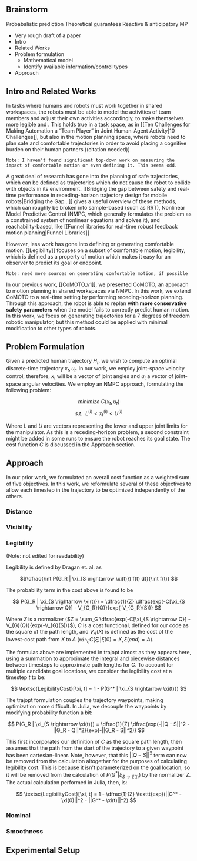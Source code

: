 ## Brainstorm
Probabalistic prediction
Theoretical guarantees
Reactive & anticipatory MP


- Very rough draft of a paper
- Intro
- Related Works
- Problem formulation
	- Mathematical model
	- Identify available information/control types
- Approach

## Intro and Related Works
In tasks where humans and robots must work together in shared workspaces, the robots must be able to model the activities of team members and adjust their own activities accordingly, to make themselves more legible and . This holds true in a task space, as in [[Ten Challenges for Making Automation a “Team Player” in Joint Human-Agent Activity|10 Challenges]], but also in the motion planning space, where robots need to plan safe and comfortable trajectories in order to avoid placing a cognitive burden on their human partners ((citation needed))

    Note: I haven't found significant top-down work on measuring the impact of comfortable motion or even defining it. This seems odd.

A great deal of research has gone into the planning of safe trajectories, which can be defined as trajectories which do not cause the robot to collide with objects in its environment. [[Bridging the gap between safety and real-time performance in receding-horizon trajectory design for mobile robots|Bridging the Gap...]] gives a useful overview of these methods, which can roughly be broken into sample-based (such as RRT), Nonlinear Model Predictive Control (NMPC, which generally formulates the problem as a constrained system of nonlinear equations and solves it), and reachability-based, like [[Funnel libraries for real-time robust feedback motion planning|Funnel Libraries]]

However, less work has gone into defining or generating comfortable motion. [[Legibility]] focuses on a subset of comfortable motion, legibility, which is defined as a property of motion which makes it easy for an observer to predict its goal or endpoint. 

    Note: need more sources on generating comfortable motion, if possible

In our previous work, [[CoMOTO_v1]], we presented CoMOTO, an approach to motion planning in shared workspaces via NMPC. In this work, we extend CoMOTO to a real-time setting by performing receding-horizon planning. Through this approach, the robot is able to replan **with more conservative safety parameters** when the model fails to correctly predict human motion. In this work, we focus on generating trajectories for a 7 degrees of freedom robotic manipulator, but this method could be applied with minimal modification to other types of robots.

## Problem Formulation
Given a predicted human trajectory $H_t$, we wish to compute an optimal discrete-time trajectory $x_t, u_t$. In our work, we employ joint-space velocity control; therefore, $x_t$ will be a vector of joint angles and $u_t$ a vector of joint-space angular velocities. We employ an NMPC approach, formulating the following problem:

$$ minimize\ C(x_t, u_t) $$
$$ s.t.\ \ L^{(i)} < x_t^{(i)} < U^{(i)} $$

Where $L$ and $U$ are vectors representing the lower and upper joint limits for the manipulator. As this is a receding-horizon problem, a second constraint might be added in some runs to ensure the robot reaches its goal state. The cost function $C$ is discussed in the Approach section.

## Approach
In our prior work, we formulated an overall cost function as a weighted sum of five objectives. In this work, we reformulate several of these objectives to allow each timestep in the trajectory to be optimized independently of the others.

### Distance

### Visibility

### Legibility
(Note: not edited for readability)

Legibility is defined by Dragan et. al. as

$$\dfrac{\int P(G_R | \xi_{S \rightarrow \xi(t)}) f(t) dt}{\int f(t)} $$

The probability term in the cost above is found to be

$$ P(G_R | \xi_{S \rightarrow \xi(t)}) = \dfrac{1}{Z} \dfrac{exp(-C[\xi_{S \rightarrow Q}] - V_{G_R}(Q)}{exp(-V_{G_R}(S))} $$

Where $Z$ is a normalizer ($Z = \sum_G  \dfrac{exp(-C[\xi_{S \rightarrow Q}] - V_{G}(Q)}{exp(-V_{G}(S))}$), $C$ is a cost functional, defined for our code as the square of the path length, and $V_A(X)$ is defined as the cost of the lowest-cost path from $X$ to $A$ ($\texttt{min}_\xi C[\xi] | \xi(0) = X, \xi(end) = A$). 

The formulas above are implemented in trajopt almost as they appears here, using a summation to approximate the integral and piecewise distances between timesteps to approximate path lengths for $C$. To account for multiple candidate goal locations, we consider the legibility cost at a timestep $t$ to be:

$$ \textsc{LegibilityCost}[\xi, t] = 1 - P(G^* | \xi_{S \rightarrow \xi(t)})  $$

The trajopt formulation couples the trajectory waypoints, making optimization more difficult. In Julia, we decouple the waypoints by modifying probability function a bit:

$$ P(G_R | \xi_{S \rightarrow \xi(t)}) = \dfrac{1}{Z} \dfrac{exp(-||Q - S||^2 -||G_R - Q||^2}{exp(-||G_R - S||^2)} $$

This first incorporates our definition of $C$ as the square path length, then assumes that the path from the start of the trajectory to a given waypoint has been cartesian-linear. Note, however, that this $||Q - S||^2$ term can now be removed from the calculation altogether for the purposes of calculating legibility cost. This is because it isn't parameterized on the goal location, so it will be removed from the calculation of $P(G^* | \xi_{S \rightarrow \xi(t)})$ by the normalizer $Z$. The actual calculation performed in Julia, then, is:

$$ \textsc{LegibilityCost}[\xi, t] = 1 - \dfrac{1}{Z} \texttt{exp}(||G^* - \xi(0)||^2 - ||G^* - \xi(t)||^2)  $$

### Nominal

### Smoothness


## Experimental Setup